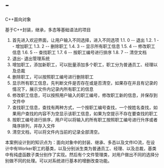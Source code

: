 # -
C++面向对象

基于C++封装，继承，多态等基础语法的项目


1.	首先进入欢迎界面，让用户输入不同选择，进入不同选项
1.1.	 0 -- 退出 
1.2.	 1 -- 增加职工
1.3.	 2 -- 删除职工
1.4.	 3 -- 显示所有职工信息
1.5.	 4 -- 修改职工信息
1.6.	 5 -- 查找职工
1.7.	 6 -- 按职工编号进行排序
1.8.	 7 -- 清空文档
2.	退出- 退出管理系统
3.	增加职工，添加新职工，可以批量添加多个职工，职工分为普通员工、经理以及总裁
4.	删除职工，可以按照职工编号进行删除职工
5.	显示所有职工信息，先判断文件是否存在或是否清空，如果存在并且有记录的情况下，展示文件内记录内所有职工的信息
6.	修改职工信息，可以按照用户输入的职工编号，修改职工新的信息，并保存到文件中
7.	查找职工信息，查找有两种方式，一个按职工编号查找，一个按姓名查找，如果用户查找的内容不为空显示该职工信息，如果为空提示不存在要查找的职工
8.	按职工编号进行排序，用户可以将输入的所有职工按照职工编号进行升序或者降序排列，并存入文件
9.	清空文档，可以将文件内当前的记录全部清空。


本案例设计到的知识点为：面向对象中的封装、继承、多态以及文件IO流，在设计中有Worker职工的基类，以及分别派生类为普通员工、经理、以及总裁，基类中有纯虚函数子类分别作了实现。然后有个文件管理类，对用户做出不同的选择分别做不同的处理。可以对系统进行基本的增删改查功能。

